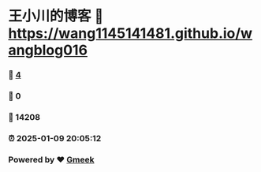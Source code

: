 # 王小川的博客 :link: https://wang1145141481.github.io/wangblog016 
### :page_facing_up: [4](https://wang1145141481.github.io/wangblog016/tag.html) 
### :speech_balloon: 0 
### :hibiscus: 14208 
### :alarm_clock: 2025-01-09 20:05:12 
### Powered by :heart: [Gmeek](https://github.com/Meekdai/Gmeek)

